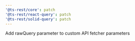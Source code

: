 ```yaml
---
'@ts-rest/core': patch
'@ts-rest/react-query': patch
'@ts-rest/solid-query': patch
---
```


Add rawQuery parameter to custom API fetcher parameters
